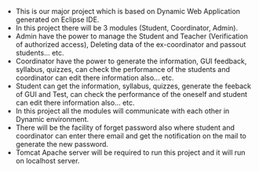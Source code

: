 * This is our major project which is based on Dynamic Web Application generated on Eclipse IDE.
* In this project there will be 3 modules (Student, Coordinator, Admin).
* Admin have the power to manage the Student and Teacher (Verification of authorized access), Deleting data of the ex-coordinator and passout students... etc. 
* Coordinator have the power to generate the information, GUI feedback, syllabus, quizzes, can check the performance of the students and coordinator can edit there information also... etc.
* Student can get the information, syllabus, quizzes, generate the feeback of GUI and Test, can check the performance of the oneself and student can edit there information also... etc.
* In this project all the modules will communicate with each other in Dynamic environment.
* There will be the facility of forget password also where student and coordinator can enter there email and get the notification on the mail to generate the new password.
* Tomcat Apache server will be required to run this project and it will run on localhost server. 
